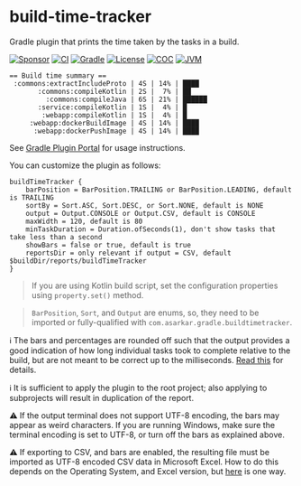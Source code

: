 # build-time-tracker

Gradle plugin that prints the time taken by the tasks in a build.

[![Sponsor](https://img.shields.io/badge/Sponsor-%E2%9D%A4-black?style=for-the-badge&logo=github&color=%23fe8e86)](https://github.com/sponsors/asarkar)
[![CI](<https://img.shields.io/github/actions/workflow/status/asarkar/build-time-tracker/ci.yml?branch=main&style=for-the-badge&logo=github>)](https://github.com/asarkar/build-time-tracker/actions?query=workflow%3A%22CI%22)
[![Gradle](https://img.shields.io/maven-metadata/v/https/plugins.gradle.org/m2/com/asarkar/gradle/build-time-tracker/com.asarkar.gradle.build-time-tracker.gradle.plugin/maven-metadata.xml.svg?style=for-the-badge&label=gradle)](https://plugins.gradle.org/plugin/com.asarkar.gradle.build-time-tracker)
[![License](https://img.shields.io/github/license/asarkar/build-time-tracker?style=for-the-badge&logo=apache&color=brightgreen)](https://www.apache.org/licenses/LICENSE-2.0)
[![COC](https://img.shields.io/badge/COC-Code%20Of%20Conduct-blue?style=for-the-badge&logo=asterisk&logoColor=white)](https://github.com/asarkar/.github/blob/main/CODE_OF_CONDUCT.md)
[![JVM](https://img.shields.io/badge/dynamic/regex?style=for-the-badge&logo=openjdk&color=brightgreen&label=JVM&url=https%3A%2F%2Fraw.githubusercontent.com%2Fasarkar%2Fbuild-time-tracker%2Frefs%2Fheads%2Fmain%2F.java-version&search=%5Cd%2B)](https://github.com/asarkar/build-time-tracker/blob/main/.java-version)

```
== Build time summary ==
 :commons:extractIncludeProto | 4S | 14% | ████
       :commons:compileKotlin | 2S |  7% | ██
         :commons:compileJava | 6S | 21% | ██████
       :service:compileKotlin | 1S |  4% | █
        :webapp:compileKotlin | 1S |  4% | █
     :webapp:dockerBuildImage | 4S | 14% | ████
      :webapp:dockerPushImage | 4S | 14% | ████
```

See [Gradle Plugin Portal](https://plugins.gradle.org/plugin/com.asarkar.gradle.build-time-tracker) for usage
instructions.

You can customize the plugin as follows:

```
buildTimeTracker {
    barPosition = BarPosition.TRAILING or BarPosition.LEADING, default is TRAILING
    sortBy = Sort.ASC, Sort.DESC, or Sort.NONE, default is NONE
    output = Output.CONSOLE or Output.CSV, default is CONSOLE
    maxWidth = 120, default is 80
    minTaskDuration = Duration.ofSeconds(1), don't show tasks that take less than a second
    showBars = false or true, default is true
    reportsDir = only relevant if output = CSV, default $buildDir/reports/buildTimeTracker
}
```

> If you are using Kotlin build script, set the configuration properties using `property.set()` method.

> `BarPosition`, `Sort`, and `Output` are enums, so, they need to be imported or fully-qualified with `com.asarkar.gradle.buildtimetracker`.

:information_source: The bars and percentages are rounded off such that the output provides a good indication 
of how long individual tasks took to complete relative to the build, but are not meant to be correct up to the 
milliseconds. [Read this](https://github.com/asarkar/build-time-tracker/discussions/45) for details.

:information_source: It is sufficient to apply the plugin to the root project; also applying to subprojects will result in
duplication of the report.

:warning: If the output terminal does not support UTF-8 encoding, the bars may appear as weird characters. If you are
running Windows, make sure the terminal encoding is set to UTF-8, or turn off the bars as explained above.

:warning: If exporting to CSV, and bars are enabled, the resulting file must be imported as UTF-8 encoded CSV data in
Microsoft Excel. How to do this depends on the Operating System, and Excel version, but
[here](https://answers.microsoft.com/en-us/msoffice/forum/msoffice_excel-mso_mac-mso_365hp/how-to-open-utf-8-csv-file-in-excel-without-mis/1eb15700-d235-441e-8b99-db10fafff3c2)
is one way.
